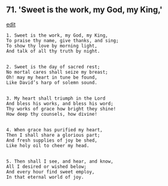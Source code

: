 
## 71.  'Sweet is the work, my God, my King,'
[edit](https://docs.google.com/document/d/1Ro1Zg3Tx3GvaipL73kJPDCCJRqVzg3gl/edit?mode=html)



    1. Sweet is the work, my God, my King,
    To praise thy name, give thanks, and sing;
    To show thy love by morning light,
    And talk of all thy truth by night.


    2. Sweet is the day of sacred rest;
    No mortal cares shall seize my breast;
    Oh! may my heart in tune be found,
    Like David’s harp of solemn sound.


    3. My heart shall triumph in the Lord
    And bless his works, and bless his word;
    Thy works of grace how bright they shine!
    How deep thy counsels, how divine!


    4. When grace has purified my heart,
    Then I shall share a glorious part;
    And fresh supplies of joy be shed,
    Like holy oil to cheer my head.


    5. Then shall I see, and hear, and know,
    All I desired or wished below;
    And every hour find sweet employ,
    In that eternal world of joy.
